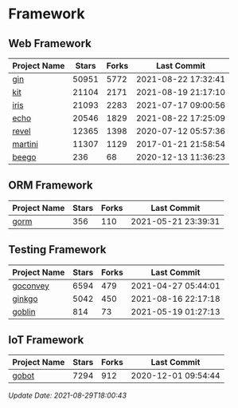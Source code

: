 # Framework

## Web Framework
| Project Name | Stars | Forks | Last Commit |
| ------------ | ----- | ----- | ----------- |
| [gin](https://github.com/gin-gonic/gin) | 50951 | 5772 | 2021-08-22 17:32:41 |
| [kit](https://github.com/go-kit/kit) | 21104 | 2171 | 2021-08-19 21:17:10 |
| [iris](https://github.com/kataras/iris) | 21093 | 2283 | 2021-07-17 09:00:56 |
| [echo](https://github.com/labstack/echo) | 20546 | 1829 | 2021-08-22 17:25:09 |
| [revel](https://github.com/revel/revel) | 12365 | 1398 | 2020-07-12 05:57:36 |
| [martini](https://github.com/go-martini/martini) | 11307 | 1129 | 2017-01-21 21:58:54 |
| [beego](https://github.com/astaxie/beego) | 236 | 68 | 2020-12-13 11:36:23 |

## ORM Framework
| Project Name | Stars | Forks | Last Commit |
| ------------ | ----- | ----- | ----------- |
| [gorm](https://github.com/jinzhu/gorm) | 356 | 110 | 2021-05-21 23:39:31 |

## Testing Framework
| Project Name | Stars | Forks | Last Commit |
| ------------ | ----- | ----- | ----------- |
| [goconvey](https://github.com/smartystreets/goconvey) | 6594 | 479 | 2021-04-27 05:44:01 |
| [ginkgo](https://github.com/onsi/ginkgo) | 5042 | 450 | 2021-08-16 22:17:18 |
| [goblin](https://github.com/franela/goblin) | 814 | 73 | 2021-05-19 01:27:13 |

## IoT Framework
| Project Name | Stars | Forks | Last Commit |
| ------------ | ----- | ----- | ----------- |
| [gobot](https://github.com/hybridgroup/gobot) | 7294 | 912 | 2020-12-01 09:54:44 |

*Update Date: 2021-08-29T18:00:43*